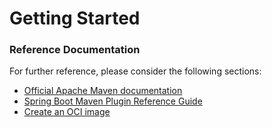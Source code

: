 # Getting Started

### Reference Documentation
For further reference, please consider the following sections:

* [Official Apache Maven documentation](https://maven.apache.org/guides/index.html)
* [Spring Boot Maven Plugin Reference Guide](https://docs.spring.io/spring-boot/docs/3.1.11-SNAPSHOT/maven-plugin/reference/html/)
* [Create an OCI image](https://docs.spring.io/spring-boot/docs/3.1.11-SNAPSHOT/maven-plugin/reference/html/#build-image)

